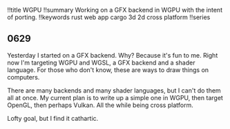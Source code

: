 !!title WGPU
!!summary Working on a GFX backend in WGPU with the intent of porting.
!!keywords rust web app cargo 3d 2d cross platform
!!series

## 0629

Yesterday I started on a GFX backend. Why? Because it's fun to me. Right now I'm targeting WGPU and WGSL, a GFX backend and a shader language. For those who don't know, these are ways to draw things on computers.

There are many backends and many shader languages, but I can't do them all at once. My current plan is to write up a simple one in WGPU, then target OpenGL, then perhaps Vulkan. All the while being cross platform. 

Lofty goal, but I find it cathartic. 